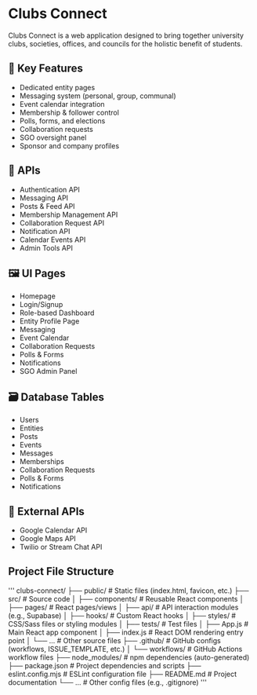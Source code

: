 # Clubs Connect

Clubs Connect is a web application designed to bring together university clubs, societies, offices, and councils for the holistic benefit of students.

## 🌟 Key Features
- Dedicated entity pages
- Messaging system (personal, group, communal)
- Event calendar integration
- Membership & follower control
- Polls, forms, and elections
- Collaboration requests
- SGO oversight panel
- Sponsor and company profiles

## 🧠 APIs
- Authentication API
- Messaging API
- Posts & Feed API
- Membership Management API
- Collaboration Request API
- Notification API
- Calendar Events API
- Admin Tools API

## 🖼️ UI Pages
- Homepage
- Login/Signup
- Role-based Dashboard
- Entity Profile Page
- Messaging
- Event Calendar
- Collaboration Requests
- Polls & Forms
- Notifications
- SGO Admin Panel

## 🗃️ Database Tables
- Users
- Entities
- Posts
- Events
- Messages
- Memberships
- Collaboration Requests
- Polls & Forms
- Notifications

## 🔗 External APIs
- Google Calendar API
- Google Maps API
- Twilio or Stream Chat API

## Project File Structure
''' 
clubs-connect/
├── public/ # Static files (index.html, favicon, etc.)
├── src/ # Source code
│ ├── components/ # Reusable React components
│ ├── pages/ # React pages/views
│ ├── api/ # API interaction modules (e.g., Supabase)
│ ├── hooks/ # Custom React hooks
│ ├── styles/ # CSS/Sass files or styling modules
│ ├── tests/ # Test files
│ ├── App.js # Main React app component
│ ├── index.js # React DOM rendering entry point
│ └── ... # Other source files
├── .github/ # GitHub configs (workflows, ISSUE_TEMPLATE, etc.)
│ └── workflows/ # GitHub Actions workflow files
├── node_modules/ # npm dependencies (auto-generated)
├── package.json # Project dependencies and scripts
├── eslint.config.mjs # ESLint configuration file
├── README.md # Project documentation
└── ... # Other config files (e.g., .gitignore)
'''
